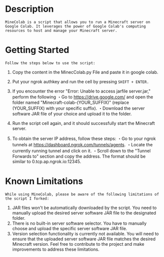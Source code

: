# Description
`MineColab is a script that allows you to run a Minecraft server on Google Colab. It leverages the power of Google Colab's computing resources to host and manage your Minecraft server.`

# Getting Started
`Follow the steps below to use the script:`

1. Copy the content in the MinecColab.py File and paste it in google colab.

2. Put your ngrok authkey and run the cell by pressing `SHIFT + ENTER.`

3. If you encounter the error "Error: Unable to access jarfile server.jar," perform the following
 ・Go to https://drive.google.com/ and open the folder named "Minecraft-colab-(YOUR_SUFFIX)"
 (replace (YOUR_SUFFIX) with your specific suffix).
 ・Download the server software JAR file of your choice and upload it to the folder.

4. Run the script cell again, and it should successfully start the Minecraft server.

5. To obtain the server IP address, follow these steps:
 ・Go to your ngrok tunnels at https://dashboard.ngrok.com/tunnels/agents.
 ・Locate the currently running tunnel and click on it.
 ・Scroll down to the "Tunnel Forwards to" section and copy the address. The format should be similar to 0.tcp.ap.ngrok.io:12345.

# Known Limitations
`While using MineColab, please be aware of the following limitations of the script I forked:`

1. JAR files won't be automatically downloaded by the script. You need to manually upload the desired server software JAR file to the designated folder.
2. There is no built-in server software selector. You have to manually choose and upload the specific server software JAR file.
3. Version selection functionality is currently not available. You will need to ensure that the uploaded server software JAR file matches the desired Minecraft version.
Feel free to contribute to the project and make improvements to address these limitations.
 
